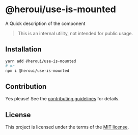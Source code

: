 # @heroui/use-is-mounted

A Quick description of the component

> This is an internal utility, not intended for public usage.

## Installation

```sh
yarn add @heroui/use-is-mounted
# or
npm i @heroui/use-is-mounted
```

## Contribution

Yes please! See the
[contributing guidelines](https://github.com/heroui-inc/heroui/blob/master/CONTRIBUTING.md)
for details.

## License

This project is licensed under the terms of the
[MIT license](https://github.com/heroui-inc/heroui/blob/master/LICENSE).

